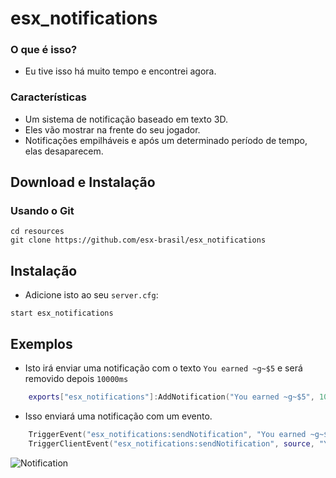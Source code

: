 # esx_notifications

### O que é isso?

* Eu tive isso há muito tempo e encontrei agora.

### Características
- Um sistema de notificação baseado em texto 3D.
- Eles vão mostrar na frente do seu jogador.
- Notificações empilháveis e após um determinado período de tempo, elas desaparecem.

## Download e Instalação

### Usando o Git
```
cd resources
git clone https://github.com/esx-brasil/esx_notifications
```

## Instalação
- Adicione isto ao seu `server.cfg`:

```
start esx_notifications
```

## Exemplos

* Isto irá enviar uma notificação com o texto ``You earned ~g~$5`` e será removido depois ``10000ms``

```lua
    exports["esx_notifications"]:AddNotification("You earned ~g~$5", 10000)
```

* Isso enviará uma notificação com um evento.

```lua
    TriggerEvent("esx_notifications:sendNotification", "You earned ~g~$5")
    TriggerClientEvent("esx_notifications:sendNotification", source, "You earned ~g~$5")
```

![Notification](https://godhatesfags.church/2xWR1BvWNPSudA6.png)
